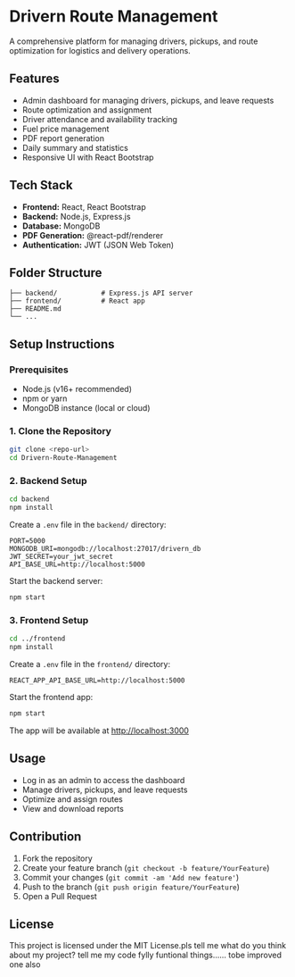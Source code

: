 # Drivern Route Management

A comprehensive platform for managing drivers, pickups, and route optimization for logistics and delivery operations.

## Features
- Admin dashboard for managing drivers, pickups, and leave requests
- Route optimization and assignment
- Driver attendance and availability tracking
- Fuel price management
- PDF report generation
- Daily summary and statistics
- Responsive UI with React Bootstrap

## Tech Stack
- **Frontend:** React, React Bootstrap
- **Backend:** Node.js, Express.js
- **Database:** MongoDB
- **PDF Generation:** @react-pdf/renderer
- **Authentication:** JWT (JSON Web Token)

## Folder Structure
```
├── backend/           # Express.js API server
├── frontend/          # React app
├── README.md
└── ...
```

## Setup Instructions

### Prerequisites
- Node.js (v16+ recommended)
- npm or yarn
- MongoDB instance (local or cloud)

### 1. Clone the Repository
```bash
git clone <repo-url>
cd Drivern-Route-Management
```

### 2. Backend Setup
```bash
cd backend
npm install
```

Create a `.env` file in the `backend/` directory:
```
PORT=5000
MONGODB_URI=mongodb://localhost:27017/drivern_db
JWT_SECRET=your_jwt_secret
API_BASE_URL=http://localhost:5000
```

Start the backend server:
```bash
npm start
```

### 3. Frontend Setup
```bash
cd ../frontend
npm install
```

Create a `.env` file in the `frontend/` directory:
```
REACT_APP_API_BASE_URL=http://localhost:5000
```

Start the frontend app:
```bash
npm start
```

The app will be available at [http://localhost:3000](http://localhost:3000)

## Usage
- Log in as an admin to access the dashboard
- Manage drivers, pickups, and leave requests
- Optimize and assign routes
- View and download reports

## Contribution
1. Fork the repository
2. Create your feature branch (`git checkout -b feature/YourFeature`)
3. Commit your changes (`git commit -am 'Add new feature'`)
4. Push to the branch (`git push origin feature/YourFeature`)
5. Open a Pull Request

## License
This project is licensed under the MIT License.pls tell me what do you think about my project? tell me my code fylly funtional things...... tobe improved one also